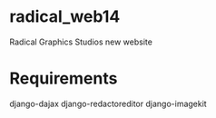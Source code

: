 radical_web14
=============

Radical Graphics Studios new website


Requirements
============

django-dajax
django-redactoreditor
django-imagekit

